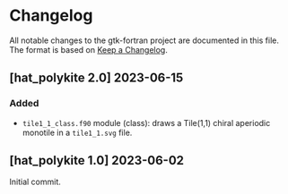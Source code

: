 # Changelog
All notable changes to the gtk-fortran project are documented in this file. The format is based on [Keep a Changelog](https://keepachangelog.com/en/1.0.0/).


## [hat_polykite 2.0] 2023-06-15

### Added
* `tile1_1_class.f90` module (class): draws a Tile(1,1) chiral aperiodic monotile in a `tile1_1.svg` file.


## [hat_polykite 1.0] 2023-06-02

Initial commit.
